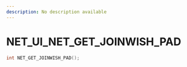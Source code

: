 ```yaml
---
description: No description available 
---
```


# NET_UI\_NET_GET_JOINWISH_PAD

```cpp
int NET_GET_JOINWISH_PAD();
```